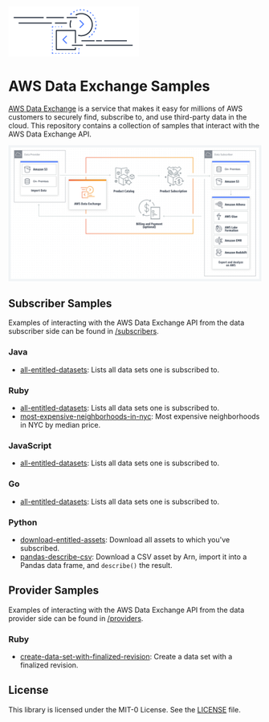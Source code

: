 ![Data Exchange logo](logo.png)

# AWS Data Exchange Samples

[AWS Data Exchange](https://console.aws.amazon.com/dataexchange/) is a service that makes it easy for millions of AWS customers to securely find, subscribe to, and use third-party data in the cloud. This repository contains a collection of samples that interact with the AWS Data Exchange API.

![Data Exchange diagram](DE-diagram.png)

## Subscriber Samples

Examples of interacting with the AWS Data Exchange API from the data subscriber side can be found in [/subscribers](subscribers).

### Java

* [all-entitled-datasets](subscribers/java/all-entitled-datasets): Lists all data sets one is subscribed to.

### Ruby

* [all-entitled-datasets](subscribers/ruby/all-entitled-datasets): Lists all data sets one is subscribed to.
* [most-expensive-neighborhoods-in-nyc](subscribers/ruby/most-expensive-neighborhoods-in-nyc): Most expensive neighborhoods in NYC by median price.

### JavaScript

* [all-entitled-datasets](subscribers/javascript/all-entitled-datasets): Lists all data sets one is subscribed to.

### Go

* [all-entitled-datasets](subscribers/go/all-entitled-datasets): Lists all data sets one is subscribed to.

### Python

* [download-entitled-assets](subscribers/python/download-entitled-assets): Download all assets to which you've subscribed.
* [pandas-describe-csv](subscribers/python/pandas-describe-csv): Download a CSV asset by Arn, import it into a Pandas data frame, and `describe()` the result.

## Provider Samples

Examples of interacting with the AWS Data Exchange API from the data provider side can be found in [/providers](providers).

### Ruby

* [create-data-set-with-finalized-revision](providers/ruby/create-data-set-with-finalized-revision): Create a data set with a finalized revision.

## License

This library is licensed under the MIT-0 License. See the [LICENSE](LICENSE) file.
